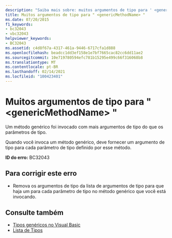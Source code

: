 ```yaml
---
description: "Saiba mais sobre: muitos argumentos de tipo para ' <genericMethodName> '"
title: Muitos argumentos de tipo para " <genericMethodName> "
ms.date: 07/20/2015
f1_keywords:
- bc32043
- vbc32043
helpviewer_keywords:
- BC32043
ms.assetid: c4d8f67a-4317-461a-9446-6717cfa1d888
ms.openlocfilehash: beadcc1dd3ef158e1e7bf7665cac82cc6dd11ae2
ms.sourcegitcommit: 10e719780594efc781b15295e499c66f316068b8
ms.translationtype: MT
ms.contentlocale: pt-BR
ms.lasthandoff: 02/14/2021
ms.locfileid: "100423401"
---
```

# <a name="too-many-type-arguments-to-genericmethodname"></a>Muitos argumentos de tipo para " \<genericMethodName> "

Um método genérico foi invocado com mais argumentos de tipo do que os parâmetros de tipo.  
  
 Quando você invoca um método genérico, deve fornecer um argumento de tipo para cada parâmetro de tipo definido por esse método.  
  
 **ID do erro:** BC32043  
  
## <a name="to-correct-this-error"></a>Para corrigir este erro  
  
- Remova os argumentos de tipo da lista de argumentos de tipo para que haja um para cada parâmetro de tipo no método genérico que você está invocando.  
  
## <a name="see-also"></a>Consulte também

- [Tipos genéricos no Visual Basic](../programming-guide/language-features/data-types/generic-types.md)
- [Lista de Tipos](../language-reference/statements/type-list.md)
